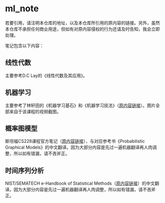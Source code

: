 # ml_note

若要引用，请注明本仓库的地址，以及本仓库所引用的原内容的链接。另外，虽然本仓库不承担任何商业用途，但如有对原内容侵权的行为还请及时告知，我会立即处理。

笔记包含以下内容：

## 线性代数

主要参考D.C Lay的《线性代数及其应用》。

## 机器学习

主要参考了林轩田的《机器学习基石》和《机器学习技法》（[原内容链接](https://www.youtube.com/channel/UC9Wi1Ias8t4u1OosYnHhi0Q)）。图片全部来自于该课程的视频截图。

## 概率图模型

斯坦福CS228课程官方笔记（[原内容链接](https://ermongroup.github.io/cs228-notes/)），与对应参考书《Probabilistic Graphical Models》的中文翻译。因为大部分内容是先过一遍机器翻译再人肉调整，所以如有错漏，请不吝斧正。

## 时间序列分析

NIST/SEMATECH e-Handbook of Statistical Methods（[原内容链接](https://www.itl.nist.gov/div898/handbook/)）的中文翻译。因为大部分内容是先过一遍机器翻译再人肉调整，所以如有错漏，请不吝斧正。


